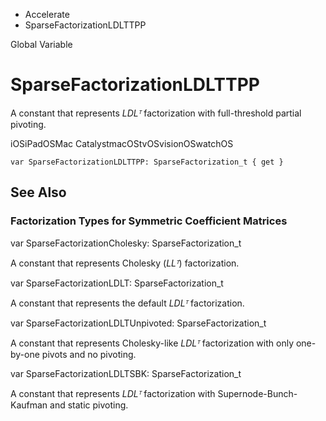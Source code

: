 

- Accelerate
-  SparseFactorizationLDLTTPP 

Global Variable

# SparseFactorizationLDLTTPP

A constant that represents *LDLᵀ* factorization with full-threshold partial pivoting.

iOSiPadOSMac CatalystmacOStvOSvisionOSwatchOS

``` source
var SparseFactorizationLDLTTPP: SparseFactorization_t { get }
```

## See Also

### Factorization Types for Symmetric Coefficient Matrices

var SparseFactorizationCholesky: SparseFactorization_t

A constant that represents Cholesky (*LLᵀ*) factorization.

var SparseFactorizationLDLT: SparseFactorization_t

A constant that represents the default *LDLᵀ* factorization.

var SparseFactorizationLDLTUnpivoted: SparseFactorization_t

A constant that represents Cholesky-like *LDLᵀ* factorization with only one-by-one pivots and no pivoting.

var SparseFactorizationLDLTSBK: SparseFactorization_t

A constant that represents *LDLᵀ* factorization with Supernode-Bunch-Kaufman and static pivoting.

